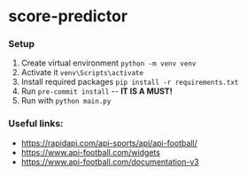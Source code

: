 # score-predictor
### Setup
1. Create virtual environment `python -m venv venv`
2. Activate it `venv\Scripts\activate`
3. Install required packages `pip install -r requirements.txt`
4. Run `pre-commit install` -- **IT IS A MUST!**
5. Run with `python main.py`

### Useful links:
- https://rapidapi.com/api-sports/api/api-football/
- https://www.api-football.com/widgets
- https://www.api-football.com/documentation-v3
